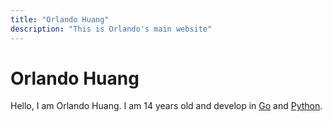 ```yaml
---
title: "Orlando Huang"
description: "This is Orlando's main website"
---
```


# Orlando Huang
Hello, I am Orlando Huang. I am 14 years old and develop in [Go](https://go.dev/) and [Python](https://python.org).